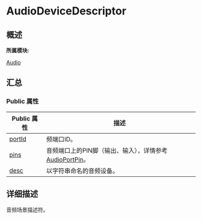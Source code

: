 # AudioDeviceDescriptor


## **概述**

**所属模块:**

[Audio](_audio.md)


## **汇总**


### Public 属性

  | Public&nbsp;属性 | 描述 | 
| -------- | -------- |
| [portId](_audio.md#portid-24) | 频端口ID。 | 
| [pins](_audio.md#pins) | 音频端口上的PIN脚（输出、输入），详情参考[AudioPortPin](_audio.md#audioportpin)。 | 
| [desc](_audio.md#desc-15) | 以字符串命名的音频设备。 | 


## **详细描述**

音频场景描述符。
